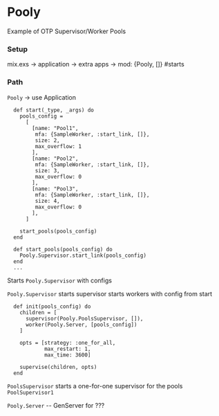 # Pooly

Example of OTP Supervisor/Worker Pools

### Setup 
mix.exs -> application -> extra apps -> mod: {Pooly, []} #starts


### Path 
`Pooly` -> use Application 
```
  def start(_type, _args) do
    pools_config =
      [
        [name: "Pool1",
         mfa: {SampleWorker, :start_link, []},
         size: 2,
         max_overflow: 1
        ],
        [name: "Pool2",
         mfa: {SampleWorker, :start_link, []},
         size: 3,
         max_overflow: 0
        ],
        [name: "Pool3",
         mfa: {SampleWorker, :start_link, []},
         size: 4,
         max_overflow: 0
        ],
      ]

    start_pools(pools_config)
  end

  def start_pools(pools_config) do
    Pooly.Supervisor.start_link(pools_config)
  end
  ...
```

Starts `Pooly.Supervisor` with configs 

`Pooly.Supervisor` starts supervisor 
starts workers with config from start 
```
  def init(pools_config) do
    children = [
      supervisor(Pooly.PoolsSupervisor, []),
      worker(Pooly.Server, [pools_config])
    ]

    opts = [strategy: :one_for_all,
            max_restart: 1,
            max_time: 3600]

    supervise(children, opts)
  end
```

`PoolsSupervisor` starts a one-for-one supervisor for the pools `PoolSupervisor1`

`Pooly.Server` -- GenServer for ??? 


